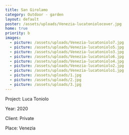 ```yaml
---
title: San Girolamo
category: Outdoor - garden
layout: default
poster: /assets/uploads/Venezia-lucatoniolocover.jpg
home: true
priority: b
images:
  - picture: /assets/uploads/Venezia-lucatoniolo7.jpg
  - picture: /assets/uploads/Venezia-lucatoniolo5.jpg
  - picture: /assets/uploads/Venezia-lucatoniolo3.jpg
  - picture: /assets/uploads/Venezia-lucatoniolo6.jpg
  - picture: /assets/uploads/Venezia-lucatoniolo4.jpg
  - picture: /assets/uploads/Venezia-lucatoniolo2.jpg
  - picture: /assets/uploads/Venezia-lucatoniolo1.jpg
  - picture: /assets/uploads/1.jpg
  - picture: /assets/uploads/2.jpg
  - picture: /assets/uploads/3.jpg
---
```

Project: Luca Toniolo

Year: 2020

Client: Private

Place: Venezia

